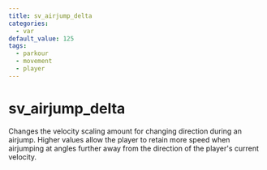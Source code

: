 ```yaml
---
title: sv_airjump_delta
categories:
  - var
default_value: 125
tags:
  - parkour
  - movement
  - player
---
```


# sv_airjump_delta

Changes the velocity scaling amount for changing direction during an airjump.
Higher values allow the player to retain more speed when airjumping at angles further away from the direction of the player's current velocity.
